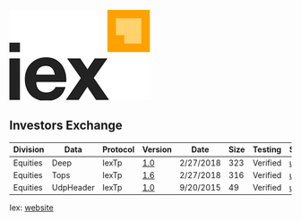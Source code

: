 [![Iex](https://github.com/Open-Markets-Initiative/Directory/blob/main/Images/Iex.png)](https://iextrading.com)


## Investors Exchange

| Division | Data | Protocol | Version | Date | Size | Testing | Specification |
| --- | --- | --- | --- | --- | --- | --- | --- |
| Equities | Deep | IexTp | [1.0][Iex.Equities.Deep.IexTp.v1.0.Structs] | 2/27/2018 | 323 | Verified | [url][Iex.Equities.Deep.IexTp.v1.0.Url] - [pdf][Iex.Equities.Deep.IexTp.v1.0.Pdf] |
| Equities | Tops | IexTp | [1.6][Iex.Equities.Tops.IexTp.v1.6.Structs] | 2/27/2018 | 316 | Verified | [url][Iex.Equities.Tops.IexTp.v1.6.Url] - [pdf][Iex.Equities.Tops.IexTp.v1.6.Pdf] |
| Equities | UdpHeader | IexTp | [1.0][Iex.Equities.UdpHeader.IexTp.v1.0.Structs] | 9/20/2015 | 49 | Verified | [url][Iex.Equities.UdpHeader.IexTp.v1.0.Url] - [pdf][Iex.Equities.UdpHeader.IexTp.v1.0.Pdf] |


Iex: [website](https://iextrading.com "Go to Investors Exchange")


[Iex.Equities.Deep.IexTp.v1.0.Structs]: https://github.com/Open-Markets-Initiative/c-structs/blob/main/iex/Iex.Equities.Deep.IexTp.v1.0.h "Iex Equities Deep IexTp v1.0 C# Parsers Source File"
[Iex.Equities.Deep.IexTp.v1.0.Url]: https://iextrading.com/trading/market-data/ "Investors Exchange 1.0 Url"
[Iex.Equities.Deep.IexTp.v1.0.Pdf]: https://github.com/Open-Markets-Initiative/Directory/blob/main/Specifications/Iex/Iex.Equities.Deep.IexTp.v1.0.pdf "Investors Exchange 1.0 Pdf"
[Iex.Equities.Tops.IexTp.v1.6.Structs]: https://github.com/Open-Markets-Initiative/c-structs/blob/main/iex/Iex.Equities.Tops.IexTp.v1.6.h "Iex Equities Tops IexTp v1.6 C# Parsers Source File"
[Iex.Equities.Tops.IexTp.v1.6.Url]: https://iextrading.com/trading/market-data/ "Investors Exchange 1.6 Url"
[Iex.Equities.Tops.IexTp.v1.6.Pdf]: https://github.com/Open-Markets-Initiative/Directory/blob/main/Specifications/Iex/Iex.Equities.Tops.IexTp.v1.6.pdf "Investors Exchange 1.6 Pdf"
[Iex.Equities.UdpHeader.IexTp.v1.0.Structs]: https://github.com/Open-Markets-Initiative/c-structs/blob/main/iex/Iex.Equities.UdpHeader.IexTp.v1.0.h "Iex Equities UdpHeader IexTp v1.0 C# Parsers Source File"
[Iex.Equities.UdpHeader.IexTp.v1.0.Url]: https://iextrading.com/trading/market-data/ "Investors Exchange 1.0 Url"
[Iex.Equities.UdpHeader.IexTp.v1.0.Pdf]: https://github.com/Open-Markets-Initiative/Directory/blob/main/Specifications/Iex/Iex.Equities.IexTp.v1.0.pdf "Investors Exchange 1.0 Pdf"
